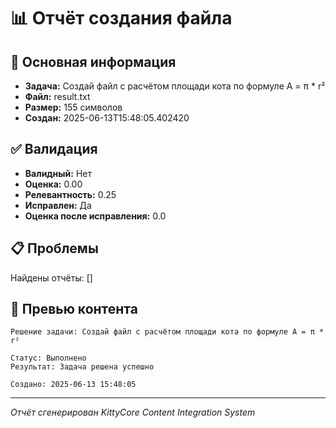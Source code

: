 # 📊 Отчёт создания файла

## 🎯 Основная информация
- **Задача:** Создай файл с расчётом площади кота по формуле A = π * r²
- **Файл:** result.txt
- **Размер:** 155 символов
- **Создан:** 2025-06-13T15:48:05.402420

## ✅ Валидация
- **Валидный:** Нет
- **Оценка:** 0.00
- **Релевантность:** 0.25
- **Исправлен:** Да
- **Оценка после исправления:** 0.0

## 📋 Проблемы
Найдены отчёты: []

## 💎 Превью контента
```
Решение задачи: Создай файл с расчётом площади кота по формуле A = π * r²

Статус: Выполнено
Результат: Задача решена успешно

Создано: 2025-06-13 15:48:05
```

---
*Отчёт сгенерирован KittyCore Content Integration System*